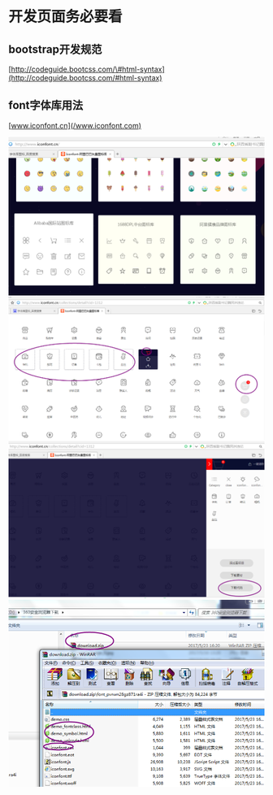 # 开发页面务必要看

## bootstrap开发规范

[http://codeguide.bootcss.com/\#html-syntax](http://codeguide.bootcss.com/#html-syntax)

## font字体库用法

[www.iconfont.cn](/www.iconfont.com)

![](/assets/01.png)
![](/assets/02.png)
![](/assets/03.png)
![](/assets/04.png)



